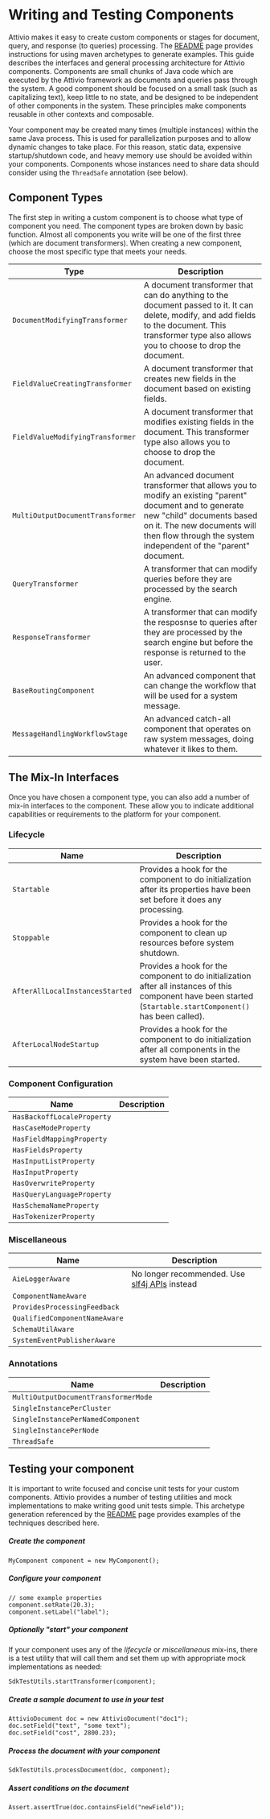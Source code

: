 # Writing and Testing Components

Attivio makes it easy to create custom components or stages for document, query, and response (to queries) processing.  The [README](README.md) page provides instructions for using maven archetypes to generate examples.  This guide describes the interfaces and general processing architecture for Attivio components.  Components are small chunks of Java code which are executed by the Attivio framework as documents and queries pass through the system.  A good component should be focused on a small task (such as capitalizing text), keep little to no state, and be designed to be independent of other components in the system.  These principles make components reusable in other contexts and composable.

Your component may be created many times (multiple instances) within the same Java process.  This is used for parallelization purposes and to allow dynamic changes to take place.  For this reason, static data, expensive startup/shutdown code, and heavy memory use should be avoided within your components.  Components whose instances need to share data should consider using the `ThreadSafe` annotation (see below).

## Component Types

The first step in writing a custom component is to choose what type of component you need.  The component types are broken down by basic function.  Almost all components you write will be one of the first three (which are document transformers).  When creating a new component, choose the most specific type that meets your needs.

| Type | Description |
| --- | --- |
| `DocumentModifyingTransformer` | A document transformer that can do anything to the document passed to it.  It can delete, modify, and add fields to the document.  This transformer type also allows you to choose to drop the document. |
| `FieldValueCreatingTransformer` | A document transformer that creates new fields in the document based on existing fields. |
| `FieldValueModifyingTransformer` | A document transformer that modifies existing fields in the document.  This transformer type also allows you to choose to drop the document. |
| `MultiOutputDocumentTransformer` | An advanced document transformer that allows you to modify an existing "parent" document and to generate new "child" documents based on it.  The new documents will then flow through the system independent of the "parent" document. |
| `QueryTransformer` | A transformer that can modify queries before they are processed by the search engine. |
| `ResponseTransformer` | A transformer that can modify the resposnse to queries after they are processed by the search engine but before the response is returned to the user. |
| `BaseRoutingComponent` | An advanced component that can change the workflow that will be used for a system message. |
| `MessageHandlingWorkflowStage` | An advanced catch-all component that operates on raw system messages, doing whatever it likes to them. |


## The Mix-In Interfaces

Once you have chosen a component type, you can also add a number of mix-in interfaces to the component.  These allow you to indicate additional capabilities or requirements to the platform for your component.

### Lifecycle

| Name | Description |
| --- | --- |
| `Startable` | Provides a hook for the component to do initialization after its properties have been set before it does any processing. |
| `Stoppable` | Provides a hook for the component to clean up resources before system shutdown. |
| `AfterAllLocalInstancesStarted` | Provides a hook for the component to do initialization after all instances of this component have been started (`Startable.startComponent()` has been called). |
| `AfterLocalNodeStartup` | Provides a hook for the component to do initialization after all components in the system have been started. |

### Component Configuration

| Name | Description |
| --- | --- |
| `HasBackoffLocaleProperty` | |
| `HasCaseModeProperty` | |
| `HasFieldMappingProperty` | |
| `HasFieldsProperty` | |
| `HasInputListProperty` | |
| `HasInputProperty` | |
| `HasOverwriteProperty` | |
| `HasQueryLanguageProperty` | |
| `HasSchemaNameProperty` | |
| `HasTokenizerProperty` | |

### Miscellaneous

| Name | Description |
| --- | --- |
| `AieLoggerAware` | No longer recommended.  Use [slf4j APIs](https://www.slf4j.org/api/org/slf4j/Logger.html) instead |
| `ComponentNameAware` | |
| `ProvidesProcessingFeedback` | |
| `QualifiedComponentNameAware` | |
| `SchemaUtilAware` | |
| `SystemEventPublisherAware` | |

### Annotations

| Name | Description |
| --- | --- |
| `MultiOutputDocumentTransformerMode` | |
| `SingleInstancePerCluster` | |
| `SingleInstancePerNamedComponent` | |
| `SingleInstancePerNode` | |
| `ThreadSafe` | |

## Testing your component

It is important to write focused and concise unit tests for your custom components.  Attivio provides a number of testing utilities and mock implementations to make writing good unit tests simple.  This archetype generation referenced by the [README](README.md) page provides examples of the techniques described here.

##### Create the component

    MyComponent component = new MyComponent();

##### Configure your component

    // some example properties
    component.setRate(20.3);
    component.setLabel("label");

##### Optionally "start" your component

If your component uses any of the *lifecycle* or *miscellaneous* mix-ins, there is a test utility that will call them and set them up with appropriate mock implementations as needed:

    SdkTestUtils.startTransformer(component);

##### Create a sample document to use in your test

    AttivioDocument doc = new AttivioDocument("doc1");
    doc.setField("text", "some text");
    doc.setField("cost", 2800.23);

##### Process the document with your component

    SdkTestUtils.processDocument(doc, component);

##### Assert conditions on the document

    Assert.assertTrue(doc.containsField("newField"));

